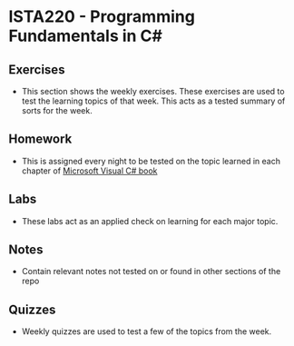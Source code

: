 # ISTA220 - Programming Fundamentals in C#

## Exercises
- This section shows the weekly exercises. These exercises are used to test the learning topics of that week. This acts as a tested summary of sorts for the week.

## Homework
- This is assigned every night to be tested on the topic learned in each chapter of [Microsoft Visual C# book](https://www.pearson.com/store/p/microsoft-visual-c-step-by-step/P100001057039/9781509307760)

## Labs
- These labs act as an applied check on learning for each major topic.

## Notes
- Contain relevant notes not tested on or found in other sections of the repo

## Quizzes
- Weekly quizzes are used to test a few of the topics from the week.
